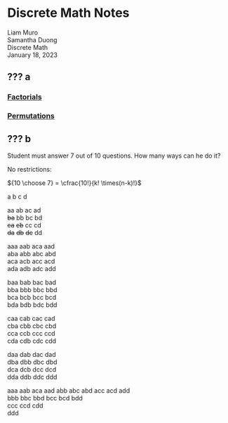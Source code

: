 # Discrete Math Notes

Liam Muro \
Samantha Duong \
Discrete Math \
January 18, 2023

## ??? a

### [Factorials](/Glossary/geometry/factorials.md)

### [Permutations](/Glossary/geometry/permutations.md)

## ??? b

Student must answer 7 out of 10 questions. How many ways can he do it?

No restrictions:

${10 \choose 7} = \cfrac{10!}{k! \times(n-k)!}$

a b c d

aa ab ac ad\
~~ba~~ bb bc bd\
~~ca~~ ~~cb~~ cc cd\
~~da~~ ~~db~~ ~~dc~~ dd

aaa aab aca aad\
aba abb abc abd\
aca acb acc acd\
ada adb adc add

baa bab bac bad\
bba bbb bbc bbd\
bca bcb bcc bcd\
bda bdb bdc bdd

caa cab cac cad\
cba cbb cbc cbd\
cca ccb ccc ccd\
cda cdb cdc cdd

daa dab dac dad\
dba dbb dbc dbd\
dca dcb dcc dcd\
dda ddb ddc ddd


aaa aab aca aad abb abc abd acc acd add\
bbb bbc bbd bcc bcd bdd\
ccc ccd cdd\
ddd
